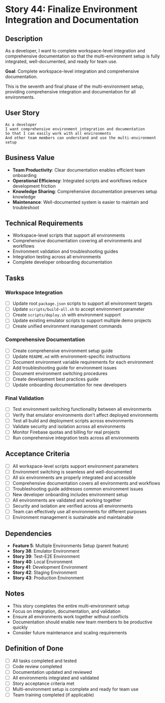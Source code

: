 # Story 44: Finalize Environment Integration and Documentation

## Description

As a developer, I want to complete workspace-level integration and comprehensive documentation so that the multi-environment setup is fully integrated, well-documented, and ready for team use.

**Goal**: Complete workspace-level integration and comprehensive documentation.

This is the seventh and final phase of the multi-environment setup, providing comprehensive integration and documentation for all environments.

## User Story

```
As a developer
I want comprehensive environment integration and documentation
So that I can easily work with all environments
And other team members can understand and use the multi-environment setup
```

## Business Value

- **Team Productivity**: Clear documentation enables efficient team onboarding
- **Operational Efficiency**: Integrated scripts and workflows reduce development friction
- **Knowledge Sharing**: Comprehensive documentation preserves setup knowledge
- **Maintenance**: Well-documented system is easier to maintain and troubleshoot

## Technical Requirements

- Workspace-level scripts that support all environments
- Comprehensive documentation covering all environments and workflows
- Environment validation and troubleshooting guides
- Integration testing across all environments
- Complete developer onboarding documentation

## Tasks

### Workspace Integration

- [ ] Update root `package.json` scripts to support all environment targets
- [ ] Update `scripts/build-all.sh` to accept environment parameter
- [ ] Create `scripts/deploy.sh` with environment support
- [ ] Update existing emulator scripts to support multiple demo projects
- [ ] Create unified environment management commands

### Comprehensive Documentation

- [ ] Create comprehensive environment setup guide
- [ ] Update `README.md` with environment-specific instructions
- [ ] Document environment variable requirements for each environment
- [ ] Add troubleshooting guide for environment issues
- [ ] Document environment switching procedures
- [ ] Create development best practices guide
- [ ] Update onboarding documentation for new developers

### Final Validation

- [ ] Test environment switching functionality between all environments
- [ ] Verify that emulator environments don't affect deployed environments
- [ ] Test all build and deployment scripts across environments
- [ ] Validate security and isolation across all environments
- [ ] Monitor Firebase quotas and billing for real projects
- [ ] Run comprehensive integration tests across all environments

## Acceptance Criteria

- [ ] All workspace-level scripts support environment parameters
- [ ] Environment switching is seamless and well-documented
- [ ] All six environments are properly integrated and accessible
- [ ] Comprehensive documentation covers all environments and workflows
- [ ] Troubleshooting guide addresses common environment issues
- [ ] New developer onboarding includes environment setup
- [ ] All environments are validated and working together
- [ ] Security and isolation are verified across all environments
- [ ] Team can effectively use all environments for different purposes
- [ ] Environment management is sustainable and maintainable

## Dependencies

- **Feature 5**: Multiple Environments Setup (parent feature)
- **Story 38**: Emulator Environment
- **Story 39**: Test-E2E Environment  
- **Story 40**: Local Environment
- **Story 41**: Development Environment
- **Story 42**: Staging Environment
- **Story 43**: Production Environment

## Notes

- This story completes the entire multi-environment setup
- Focus on integration, documentation, and validation
- Ensure all environments work together without conflicts
- Documentation should enable new team members to be productive quickly
- Consider future maintenance and scaling requirements

## Definition of Done

- [ ] All tasks completed and tested
- [ ] Code review completed
- [ ] Documentation updated and reviewed
- [ ] All environments integrated and validated
- [ ] Story acceptance criteria met
- [ ] Multi-environment setup is complete and ready for team use
- [ ] Team training completed (if applicable) 